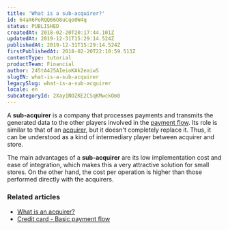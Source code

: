 ```yaml
---
title: 'What is a sub-acquirer?'
id: 64aX6PeRQQ66O8uCqo0W4q
status: PUBLISHED
createdAt: 2018-02-20T20:17:44.101Z
updatedAt: 2019-12-31T15:29:14.524Z
publishedAt: 2019-12-31T15:29:14.524Z
firstPublishedAt: 2018-02-20T22:10:59.513Z
contentType: tutorial
productTeam: Financial
author: 245tA425AIeioKAk2eaiwS
slugEN: what-is-a-sub-acquirer
legacySlug: what-is-a-sub-acquirer
locale: en
subcategoryId: 2Xay1NOZKE2CSqKMwckOm8
---
```


A __sub-acquirer__ is a company that processes payments and transmits the generated data to the other players involved in the [payment flow](/en/faq/credit-card-basic-payment-flow). Its role is similar to that of an [acquirer](/en/tutorial/what-is-an-acquirer), but it doesn't completely replace it. Thus, it can be understood as a kind of intermediary player between acquirer and store.

The main advantages of a __sub-acquirer__ are its low implementation cost and ease of integration, which makes this a very attractive solution for small stores. On the other hand, the cost per operation is higher than those performed directly with the acquirers.

### Related articles
- [What is an acquirer?](/en/tutorial/what-is-an-acquirer)
- [Credit card - Basic payment flow](/en/faq/credit-card-basic-payment-flow)
